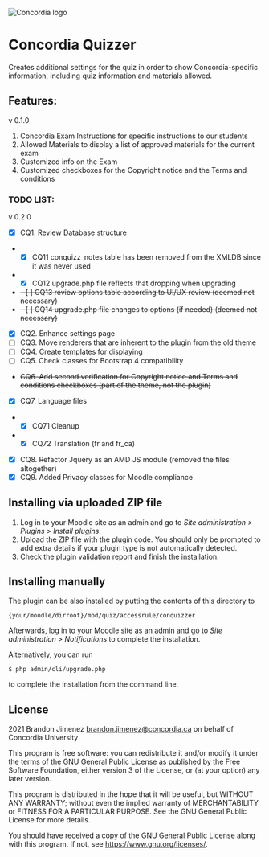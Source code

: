 ![Concordia logo](https://www.concordia.ca/etc/designs/concordia/clientlibs/img/logo-concordia-university-montreal.png)

# Concordia Quizzer #

Creates additional settings for the quiz in order to show Concordia-specific
information, including quiz information and materials allowed.

## Features: ##
v 0.1.0
1. Concordia Exam Instructions for specific instructions to our students
2. Allowed Materials to display a list of approved materials for the current exam
3. Customized info on the Exam
4. Customized checkboxes for the Copyright notice and the Terms and conditions

### TODO LIST: ###
v 0.2.0
- [x] CQ1. Review Database structure
- - [x] CQ11 conquizz_notes table has been removed from the XMLDB since it was never used
- - [x] CQ12 upgrade.php file reflects that dropping when upgrading
- ~~- [ ] CQ13 review options table according to UI/UX review (deemed not necessary)~~
- ~~- [ ] CQ14 upgrade.php file changes to options (if needed) (deemed not necessary)~~
- [x] CQ2. Enhance settings page
- [ ] CQ3. Move renderers that are inherent to the plugin from the old theme
- [ ] CQ4. Create templates for displaying
- [ ] CQ5. Check classes for Bootstrap 4 compatibility
- ~~CQ6. Add second verification for Copyright notice and Terms and conditions checkboxes (part of the theme, not the plugin)~~
- [x] CQ7. Language files
- - [x] CQ71 Cleanup
- - [x] CQ72 Translation (fr and fr_ca)
- [x] CQ8. Refactor Jquery as an AMD JS module (removed the files altogether)
- [x] CQ9. Added Privacy classes for Moodle compliance

## Installing via uploaded ZIP file ##

1. Log in to your Moodle site as an admin and go to _Site administration >
   Plugins > Install plugins_.
2. Upload the ZIP file with the plugin code. You should only be prompted to add
   extra details if your plugin type is not automatically detected.
3. Check the plugin validation report and finish the installation.

## Installing manually ##

The plugin can be also installed by putting the contents of this directory to

    {your/moodle/dirroot}/mod/quiz/accessrule/conquizzer

Afterwards, log in to your Moodle site as an admin and go to _Site administration >
Notifications_ to complete the installation.

Alternatively, you can run

    $ php admin/cli/upgrade.php

to complete the installation from the command line.

## License ##

2021 Brandon Jimenez <brandon.jimenez@concordia.ca> on behalf of Concordia University

This program is free software: you can redistribute it and/or modify it under
the terms of the GNU General Public License as published by the Free Software
Foundation, either version 3 of the License, or (at your option) any later
version.

This program is distributed in the hope that it will be useful, but WITHOUT ANY
WARRANTY; without even the implied warranty of MERCHANTABILITY or FITNESS FOR A
PARTICULAR PURPOSE.  See the GNU General Public License for more details.

You should have received a copy of the GNU General Public License along with
this program.  If not, see <https://www.gnu.org/licenses/>.
